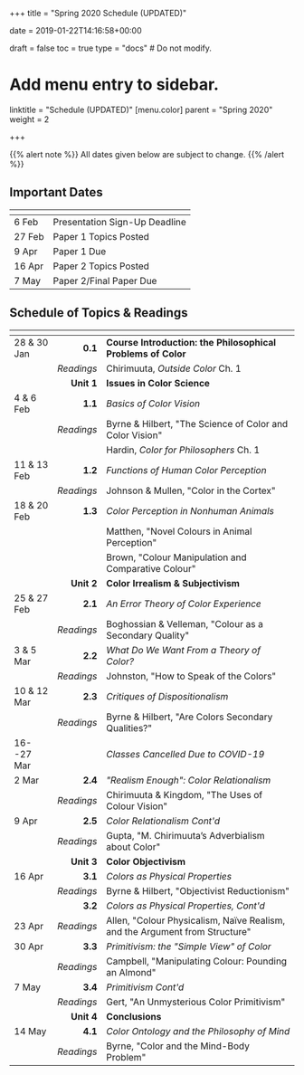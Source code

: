 +++
title = "Spring 2020 Schedule (UPDATED)"

date = 2019-01-22T14:16:58+00:00

draft = false
toc = true
type = "docs"  # Do not modify.

# Add menu entry to sidebar.
linktitle = "Schedule (UPDATED)"
[menu.color]
  parent = "Spring 2020"
  weight = 2

+++

{{% alert note %}}
All dates given below are subject to change.
{{% /alert %}}

## Important Dates

| <span>          |                                 |
|-----------------|---------------------------------|
| 6 Feb           | Presentation Sign-Up Deadline   |
| 27 Feb          | Paper 1 Topics Posted           |
| 9 Apr           | Paper 1 Due                     |
| 16 Apr          | Paper 2 Topics Posted           |
| 7 May           | Paper 2/Final Paper Due         |

## Schedule of Topics & Readings

| <span>            |            |                                             |
|-------------------|-----------:|---------------------------------------------|
| 28 & 30  Jan      | **0.1**    | **Course Introduction: the Philosophical Problems of Color**                                                             |
|                   | _Readings_ | Chirimuuta, _Outside Color_ Ch. 1       |
|                   | **Unit 1** | **Issues in Color Science**                 |
| 4 & 6 Feb         | **1.1**    | _Basics of Color Vision_                    |
|                   | _Readings_ | Byrne & Hilbert, "The Science of Color and Color Vision"                                                                  |
|                   |            | Hardin, _Color for Philosophers_ Ch. 1     |
| 11 & 13 Feb       | **1.2**    | _Functions of Human Color Perception_       |
|                   | _Readings_ | Johnson & Mullen, "Color in the Cortex"     |
| 18 & 20 Feb       | **1.3**    | _Color Perception in Nonhuman Animals_      |
|                   |            | Matthen, "Novel Colours in Animal Perception"                                                                    |
|                   |            | Brown, "Colour Manipulation and Comparative Colour"                                                                        |
|                   | **Unit 2** | **Color Irrealism & Subjectivism**          |
| 25 & 27 Feb       | **2.1**    | _An Error Theory of Color Experience_       |
|                   | _Readings_ | Boghossian & Velleman, "Colour as a Secondary Quality"                                                             |
| 3 & 5 Mar         | **2.2**    | _What Do We Want From a Theory of Color?_   |
|                   | _Readings_ | Johnston, "How to Speak of the Colors"      |
| 10 & 12 Mar       | **2.3**    | _Critiques of Dispositionalism_             |
|                   | _Readings_ | Byrne & Hilbert, "Are Colors Secondary Qualities?"                                                                    |
| 16--27 Mar        |            | _Classes Cancelled Due to COVID-19_         |
| 2 Mar        | **2.4**    | _"Realism Enough": Color Relationalism_     |
|                   | _Readings_ | Chirimuuta & Kingdom, "The Uses of Colour Vision"                                                                        |
| 9 Apr         | **2.5**    | _Color Relationalism Cont'd_               |
|                   | _Readings_ | Gupta, "M. Chirimuuta’s Adverbialism about Color"                                                                         |
|                   | **Unit 3** | **Color Objectivism**                       |
| 16 Apr       | **3.1**    | _Colors as Physical Properties_             |
|                   | _Readings_ | Byrne & Hilbert, "Objectivist Reductionism" |
|                   | **3.2**    | _Colors as Physical Properties, Cont'd_     |
| 23 Apr       | _Readings_ | Allen, "Colour Physicalism, Naïve Realism, and the Argument from Structure"                                               |
| 30 Apr       | **3.3**    | _Primitivism: the "Simple View" of Color_   |
|                   | _Readings_ | Campbell, "Manipulating Colour: Pounding an Almond"                                                                        |
| 7 May         | **3.4**    | _Primitivism Cont'd_                        |
|                   | _Readings_ | Gert, "An Unmysterious Color Primitivism"   |
|                   | **Unit 4** | **Conclusions**                             |
| 14 May       | **4.1**    | _Color Ontology and the Philosophy of Mind_                                                                          |
|                   | _Readings_ | Byrne, "Color and the Mind-Body Problem"    |
